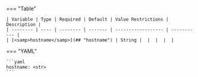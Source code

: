 === "Table"

    | Variable | Type | Required | Default | Value Restrictions | Description |
    | -------- | ---- | -------- | ------- | ------------------ | ----------- |
    | [<samp>hostname</samp>](## "hostname") | String |  |  |  |  |

=== "YAML"

    ```yaml
    hostname: <str>
    ```
